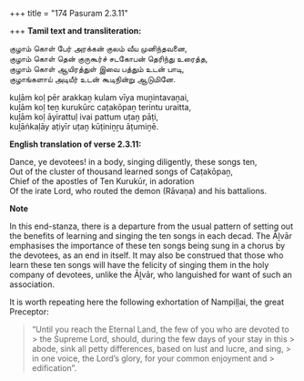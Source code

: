 +++
title = "174 Pasuram 2.3.11"

+++
**Tamil text and transliteration:**

குழாம் கொள் பேர் அரக்கன் குலம் வீய முனிந்தவனை,  
குழாம் கொள் தென் குருகூர்ச் சடகோபன் தெரிந்து உரைத்த,  
குழாம் கொள் ஆயிரத்துள் இவை பத்தும் உடன் பாடி,  
குழாங்களாய் அடியீர் உடன் கூடிநின்று ஆடுமினே.

kuḻām koḷ pēr arakkaṉ kulam vīya muṉintavaṉai,  
kuḻām koḷ teṉ kurukūrc caṭakōpaṉ terintu uraitta,  
kuḻām koḷ āyirattuḷ ivai pattum uṭaṉ pāṭi,  
kuḻāṅkaḷāy aṭiyīr uṭaṉ kūṭiniṉṟu āṭumiṉē.

**English translation of verse 2.3.11:**

Dance, ye devotees! in a body, singing diligently, these songs ten,  
Out of the cluster of thousand learned songs of Caṭakōpaṉ,  
Chief of the apostles of Ten Kurukūr, in adoration  
Of the irate Lord, who routed the demon (Rāvaṇa) and his battalions.

**Note**

In this end-stanza, there is a departure from the usual pattern of setting out the benefits of learning and singing the ten songs in each decad. The Āḻvār emphasises the importance of these ten songs being sung in a chorus by the devotees, as an end in itself. It may also be construed that those who learn these ten songs will have the felicity of singing them in the holy company of devotees, unlike the Āḻvār, who languished for want of such an association.

It is worth repeating here the following exhortation of Nampiḷḷai, the great Preceptor:

> “Until you reach the Eternal Land, the few of you who are devoted to > the Supreme Lord, should, during the few days of your stay in this > abode, sink all petty differences, based on lust and lucre, and sing, > in one voice, the Lord’s glory, for your common enjoyment and > edification”.



